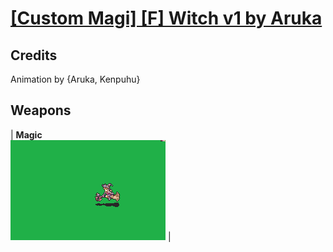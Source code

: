# [\[Custom Magi\] \[F\] Witch v1 by Aruka](./)
## Credits

Animation by {Aruka, Kenpuhu}

## Weapons

| <b>Magic</b><br/><img alt="Magic animation" src="./6.%20Magic/Magic.gif"/> |
